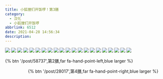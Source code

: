 ```yaml
---
title: 小狐狸们开饭啰！第3膳
category:
  - 汉化
  - 小狐狸们开饭啰
abbrlink: 6512
date: 2021-04-28 14:56:34
description: 　
---
```


![](https://gitee.com/onizakimei/huli/raw/master/ep3/01.jpg)
![](https://gitee.com/onizakimei/huli/raw/master/ep3/02.jpg)
![](https://gitee.com/onizakimei/huli/raw/master/ep3/03.jpg)
![](https://gitee.com/onizakimei/huli/raw/master/ep3/04.jpg)
![](https://gitee.com/onizakimei/huli/raw/master/ep3/05.jpg)
![](https://gitee.com/onizakimei/huli/raw/master/ep3/06.jpg)
![](https://gitee.com/onizakimei/huli/raw/master/ep3/07.jpg)
![](https://gitee.com/onizakimei/huli/raw/master/ep3/08.jpg)
![](https://gitee.com/onizakimei/huli/raw/master/ep3/09.jpg)
![](https://gitee.com/onizakimei/huli/raw/master/ep3/10.jpg)
![](https://gitee.com/onizakimei/huli/raw/master/ep3/11.jpg)
![](https://gitee.com/onizakimei/huli/raw/master/ep3/12.jpg)
![](https://gitee.com/onizakimei/huli/raw/master/ep3/13.jpg)
![](https://gitee.com/onizakimei/huli/raw/master/ep3/14.jpg)
![](https://gitee.com/onizakimei/huli/raw/master/ep3/15.jpg)
![](https://gitee.com/onizakimei/huli/raw/master/ep3/16.jpg)
![](https://gitee.com/onizakimei/huli/raw/master/ep3/17.jpg)
![](https://gitee.com/onizakimei/huli/raw/master/ep3/18.jpg)
![](https://gitee.com/onizakimei/huli/raw/master/ep3/19.jpg)
![](https://gitee.com/onizakimei/huli/raw/master/ep3/20.jpg)
![](https://gitee.com/onizakimei/huli/raw/master/ep3/21.jpg)

{% btn '/post/58737',第2膳,far fa-hand-point-left,blue larger %}<div style="float: right">{% btn '/post/28017',第4膳,far fa-hand-point-right,blue larger %}</div>
